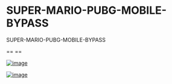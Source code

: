 # SUPER-MARIO-PUBG-MOBILE-BYPASS
SUPER-MARIO-PUBG-MOBILE-BYPASS


== ==

<a href="https://ibb.co/B2N2CR8"><img src="https://i.ibb.co/d4g45yn/image.png" alt="image" border="0"></a>


<a href="https://ibb.co/JzR68NX"><img src="https://i.ibb.co/brgwYxp/image.png" alt="image" border="0"></a>
